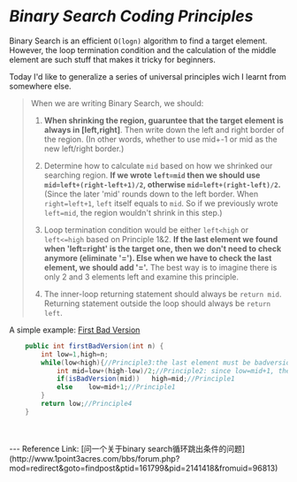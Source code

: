 # *Binary Search Coding Principles*

Binary Search is an efficient `O(logn)` algorithm to find a target element. However, the loop termination condition and the calculation of the middle element are such stuff that makes it tricky for beginners.

Today I'd like to generalize a series of universal principles wich I learnt from somewhere else. 

> When we are writing Binary Search, we should:
> 
> 1. **When shrinking the region, guaruntee that the target element is always in [left,right]**. Then write down the left and right border of the region. (In other words, whether to use mid+-1 or mid as the new left/right border.)
> 
> 2. Determine how to calculate `mid` based on how we shrinked our searching region. **If we wrote `left=mid` then we should use `mid=left+(right-left+1)/2`, otherwise `mid=left+(right-left)/2`.** (Since the later 'mid' rounds down to the left border. When `right=left+1`, `left` itself equals to `mid`. So if we previously wrote `left=mid`, the region wouldn't shrink in this step.)
> 
> 3. Loop termination condition would be either `left<high` or `left<=high` based on Principle 1&2. **If the last element we found when 'left=right' is the target one, then we don't need to check anymore (eliminate '='). Else when we have to check the last element, we should add '='.** The best way is to imagine there is only 2 and 3 elements left and examine this principle.
> 
> 4. The inner-loop returning statement should always be `return mid`. Returning statement outside the loop should always be `return left`.

A simple example: [First Bad Version](https://leetcode.com/problems/first-bad-version/)

```java
	public int firstBadVersion(int n) {
        int low=1,high=n;
        while(low<high){//Principle3:the last element must be badversion, no need to check '='.
            int mid=low+(high-low)/2;//Principle2: since low=mid+1, then we use mid=low+(high-low)/2
            if(isBadVersion(mid))   high=mid;//Principle1
            else    low=mid+1;//Principle1
        }
        return low;//Principle4
    }
```
<br/>
<br/>
---
Reference Link: [问一个关于binary search循环跳出条件的问题](http://www.1point3acres.com/bbs/forum.php?mod=redirect&goto=findpost&ptid=161799&pid=2141418&fromuid=96813)